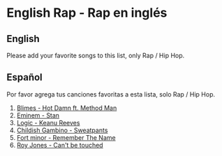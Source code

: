 # English Rap - Rap en inglés

## English
Please add your favorite songs to this list, only Rap / Hip Hop. 

## Español
Por favor agrega tus canciones favoritas a esta lista, solo Rap / Hip Hop.

1. [Blimes - Hot Damn ft. Method Man](https://www.youtube.com/watch?v=Zd8_JJPL2k0)
2. [Eminem - Stan](https://www.youtube.com/watch?v=gOMhN-hfMtY)
3. [Logic - Keanu Reeves](https://www.youtube.com/watch?v=6-zRqxl5Gkk)
4. [Childish Gambino - Sweatpants](https://www.youtube.com/watch?v=ExVtrghW5Y4)
5. [Fort minor - Remember The Name](https://www.youtube.com/watch?v=VDvr08sCPOc)
6. [Roy Jones - Can't be touched](https://www.youtube.com/watch?v=GoCOg8ZzUfg)
